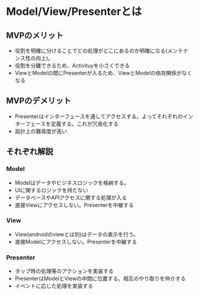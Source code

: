 # Model/View/Presenterとは
## MVPのメリット
* 役割を明確に分けることでどの処理がどこにあるのか明確になる(メンテナンス性の向上)。
* 役割を分離できるため、Activituyを小さくできる
* ViewとModelの間にPresenterが入るため、ViewとModelの依存関係がなくなる

## MVPのデメリット
* Presenterはインターフェースを通してアクセスする。よってそれぞれのインターフェースを定義する。これが冗長化する
* 設計上の難易度が高い

## それぞれ解説

### Model
* Modelはデータやビジネスロジックを格納する。
* UIに関するロジックを持たない
* データベースやAPIアクセスに関する処理が入る
* 直接Viewにアクセスしない。Presenterを中継する

### View
* View(androidのviewとは別)はデータの表示を行う。
* 直接Modelにアクセスしない。Presenterを中継する

### Presenter
* タップ時の処理等のアクションを実装する
* PresenterはModelとViewの中間に位置する。相互のやり取りを仲介する
* イベントに応じた処理を実装する


